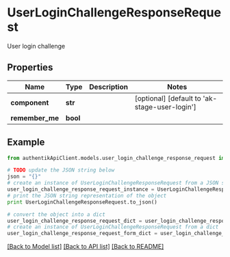 # UserLoginChallengeResponseRequest

User login challenge

## Properties
Name | Type | Description | Notes
------------ | ------------- | ------------- | -------------
**component** | **str** |  | [optional] [default to 'ak-stage-user-login']
**remember_me** | **bool** |  | 

## Example

```python
from authentikApiClient.models.user_login_challenge_response_request import UserLoginChallengeResponseRequest

# TODO update the JSON string below
json = "{}"
# create an instance of UserLoginChallengeResponseRequest from a JSON string
user_login_challenge_response_request_instance = UserLoginChallengeResponseRequest.from_json(json)
# print the JSON string representation of the object
print UserLoginChallengeResponseRequest.to_json()

# convert the object into a dict
user_login_challenge_response_request_dict = user_login_challenge_response_request_instance.to_dict()
# create an instance of UserLoginChallengeResponseRequest from a dict
user_login_challenge_response_request_form_dict = user_login_challenge_response_request.from_dict(user_login_challenge_response_request_dict)
```
[[Back to Model list]](../README.md#documentation-for-models) [[Back to API list]](../README.md#documentation-for-api-endpoints) [[Back to README]](../README.md)


